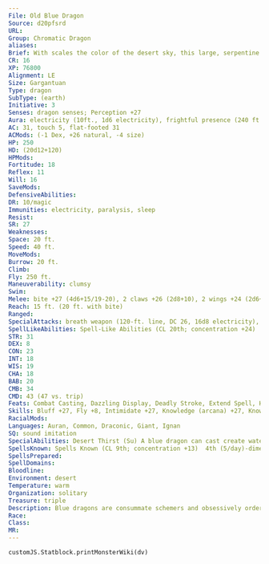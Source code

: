 ```yaml
---
File: Old Blue Dragon
Source: d20pfsrd
URL: 
Group: Chromatic Dragon
aliases: 
Brief: With scales the color of the desert sky, this large, serpentine dragon moves with an unsettling grace.
CR: 16
XP: 76800
Alignment: LE
Size: Gargantuan
Type: dragon
SubType: (earth)
Initiative: 3
Senses: dragon senses; Perception +27
Aura: electricity (10ft., 1d6 electricity), frightful presence (240 ft., DC 24)
AC: 31, touch 5, flat-footed 31
ACMods: (-1 Dex, +26 natural, -4 size)
HP: 250
HD: (20d12+120)
HPMods: 
Fortitude: 18
Reflex: 11
Will: 16
SaveMods: 
DefensiveAbilities: 
DR: 10/magic
Immunities: electricity, paralysis, sleep
Resist: 
SR: 27
Weaknesses: 
Space: 20 ft.
Speed: 40 ft.
MoveMods: 
Burrow: 20 ft.
Climb: 
Fly: 250 ft.
Maneuverability: clumsy
Swim: 
Melee: bite +27 (4d6+15/19-20), 2 claws +26 (2d8+10), 2 wings +24 (2d6+5), tail slap +24 (2d8+15)
Reach: 15 ft. (20 ft. with bite)
Ranged: 
SpecialAttacks: breath weapon (120-ft. line, DC 26, 16d8 electricity), crush (Medium creatures, DC 26, 4d6+15), desert thirst (DC 26), mirage, tail sweep (Small creatures, DC 26, 2d6+15)
SpellLikeAbilities: Spell-Like Abilities (CL 20th; concentration +24)  At will-ghost sound (DC 14), hallucinatory terrain (DC 18), minor image (DC 16), ventriloquism (DC 15)
STR: 31
DEX: 8
CON: 23
INT: 18
WIS: 19
CHA: 18
BAB: 20
CMB: 34
CMD: 43 (47 vs. trip)
Feats: Combat Casting, Dazzling Display, Deadly Stroke, Extend Spell, Hover, Improved Critical (bite), Improved Initiative, Multiattack, Shatter Defenses, Weapon Focus (bite)
Skills: Bluff +27, Fly +8, Intimidate +27, Knowledge (arcana) +27, Knowledge (geography) +27, Knowledge (local) +27, Perception +27, Spellcraft +27, Stealth +10, Survival +27
RacialMods: 
Languages: Auran, Common, Draconic, Giant, Ignan
SQ: sound imitation
SpecialAbilities: Desert Thirst (Su) A blue dragon can cast create water at will (CL 20). Alternatively, it can destroy an equal amount of liquid in a 10-foot burst. Unattended liquids are instantly reduced to sand. Liquid-based magic items (such as potions) and items in a creature's possession must succeed on a Will save (DC 26) or be destroyed.  Electricity Aura (Su) An old blue dragon is surrounded by an aura of electricity. Creatures within 10 feet take 1d6 points of electricity damage at the beginning of the dragon's turn.  Mirage (Su) An old blue dragon can make itself appear to be in two places at once as a free action for 20 rounds per day. This ability functions as project image but the dragon can use its breath weapon through the mirage.  Sound Imitation (Ex) A very young or older blue dragon can mimic any voice or sound it has heard by making a successful Bluff check against a listener's Sense Motive check.
SpellsKnown: Spells Known (CL 9th; concentration +13)  4th (5/day)-dimension door, enervation  3rd (7/day)-dispel magic, haste, vampiric touch  2nd (7/day)-darkness, invisibility, resist energy, shatter  1st (7/day)-alarm, mage armor, shield, true strike, unseen servant  0 (at will)-arcane mark, bleed (DC 14), detect magic, light, mage hand, mending, read magic, resistance
SpellsPrepared: 
SpellDomains: 
Bloodline: 
Environment: desert
Temperature: warm
Organization: solitary
Treasure: triple
Description: Blue dragons are consummate schemers and obsessively orderly. In combat, blue dragons prefer to surprise foes if possible, and are not above retreating if the odds turn against them. They prefer to lair near those that they control, sometimes even within the confines of a city.
Race: 
Class: 
MR: 
---
```

```dataviewjs
customJS.Statblock.printMonsterWiki(dv)
```
